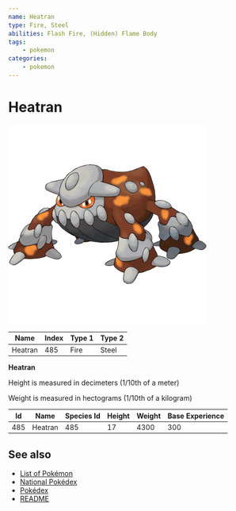 ```yaml
---
name: Heatran
type: Fire, Steel
abilities: Flash Fire, (Hidden) Flame Body
tags:
    - pokemon
categories:
    - pokemon
---
```


# Heatran


![Heatran](images/485.png)

| **Name** | **Index** | **Type 1** | **Type 2** |
|----|----|----|----|
| Heatran | 485 | Fire | Steel  |

**Heatran** 


Height is measured in decimeters (1/10th of a meter)

Weight is measured in hectograms (1/10th of a kilogram)

| **Id** | **Name** | **Species Id** | **Height** | **Weight** | **Base Experience** |
|--------|----------|----------------|------------|------------|---------------------|
| 485 | Heatran | 485 | 17 | 4300 | 300 |


## See also

- [List of Pokémon](../pokemon.md)
- [National Pokédex](../national_pokedex.md)
- [Pokédex](../pokedex.md)
- [README](../README.md)
